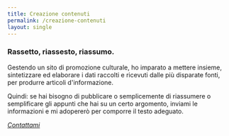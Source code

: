 ```yaml
---
title: Creazione contenuti
permalink: /creazione-contenuti
layout: single
---
```


<h3>Rassetto, riassesto, riassumo.</h3>

Gestendo un sito di promozione culturale, ho imparato a mettere insieme,
sintetizzare ed elaborare i dati raccolti e ricevuti dalle più disparate fonti,
per produrre articoli d'informazione.

Quindi: se hai bisogno di pubblicare o semplicemente di riassumere o
semplificare gli appunti che hai su un certo argomento, inviami le informazioni
e mi adopererò per comporre il testo adeguato.

*[Contattami](contatti)*
